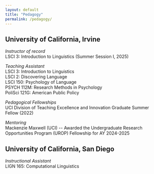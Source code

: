 ```yaml
---
layout: default
title: "Pedagogy"
permalink: /pedagogy/
---
```


<h2 class="pub-header"> University of California, Irvine </h2>

<div class="presentation-entry">
<p> <em> Instructor of record  </em> <br>
LSCI 3: Introduction to Linguistics (Summer Session I, 2025) </p>

<p> <em> Teaching Assistant </em> <br>
LSCI 3: Introduction to Linguistics <br>
LSCI 2: Discovering Language <br>
LSCI 150: Psychology of Language  <br>
PSYCH 112M: Research Methods in Psychology <br>
PoliSci 121G: American Public Policy  <br> </p>

<p> <em> Pedagogical Fellowships </em> <br>
UCI Division of Teaching Excellence and Innovation Graduate Summer Fellow (2022) </em> <br>

<p> <em> Mentoring </em> <br>
Mackenzie Maxwell (UCI) -- Awarded the Undergraduate Research Opportunities Program (UROP) Fellowship for AY 2024-2025 <br>

<h2 class="pub-header"> University of California, San Diego </h2>

<p> <em> Instructional Assistant </em> <br>
LIGN 165: Computational Linguistics </p>

</div>





